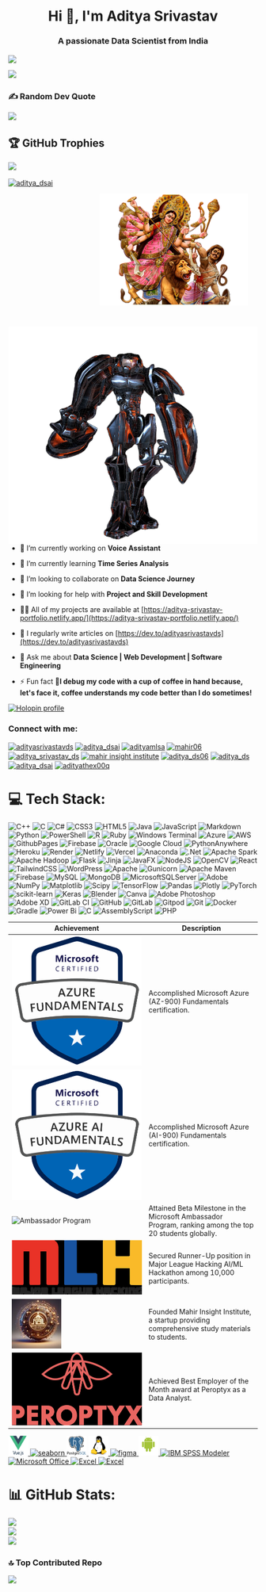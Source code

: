 <h1 align="center">Hi 👋, I'm Aditya Srivastav</h1>
<h3 align="center">A passionate Data Scientist from India</h3>

<img src = "https://github.com/AdityaSrivastavDS/AdityaSrivastavDS/blob/main/adi1.gif" align = "center">

[![](https://visitcount.itsvg.in/api?id=AdityaSrivastavDS&icon=8&color=5)](https://visitcount.itsvg.in)

### ✍️ Random Dev Quote
![](https://quotes-github-readme.vercel.app/api?type=horizontal&theme=radical)

## 🏆 GitHub Trophies
![](https://github-profile-trophy.vercel.app/?username=AdityaSrivastavDS&theme=radical&no-frame=false&no-bg=true&margin-w=4)

<p align="left"> <a href="https://twitter.com/Aditya_DSAI" target="blank"><img src="https://img.shields.io/twitter/follow/Aditya_DSAI?logo=twitter&style=for-the-badge" alt="aditya_dsai" /></a> </p>


<div style="text-align: right;">
  <img src="https://github.com/AdityaSrivastavDS/AdityaSrivastavDS/blob/main/durga_maa.png" alt="New Image" width="300" style="margin-right: 20px; margin-bottom: 20px;">
</div>

<img src="https://github.com/AdityaSrivastavDS/AdityaSrivastavDS/blob/main/robo.png" alt="Waving Robot GIF" align="right" width="600" style="float: right; margin-left: 20px; margin-top: 20px;">


- 🔭 I’m currently working on **Voice Assistant**

- 🌱 I’m currently learning **Time Series Analysis**

- 👯 I’m looking to collaborate on **Data Science Journey**

- 🤝 I’m looking for help with **Project and Skill Development**

- 👨‍💻 All of my projects are available at [https://aditya-srivastav-portfolio.netlify.app/](https://aditya-srivastav-portfolio.netlify.app/)

- 📝 I regularly write articles on [https://dev.to/adityasrivastavds](https://dev.to/adityasrivastavds)

- 💬 Ask me about **Data Science | Web Development | Software Engineering**



- ⚡ Fun fact **🌟I debug my code with a cup of coffee in hand because, let's face it, coffee understands my code better than I do sometimes!**

[![Holopin profile](https://holopin.me/adityathestar)](https://holopin.io/@adityathestar)

<h3 align="left">Connect with me:</h3>
<p align="left">
<a href="https://dev.to/adityasrivastavds" target="blank"><img align="center" src="https://raw.githubusercontent.com/rahuldkjain/github-profile-readme-generator/master/src/images/icons/Social/devto.svg" alt="adityasrivastavds" height="30" width="40" /></a>
<a href="https://twitter.com/Aditya_DSAI" target="blank"><img align="center" src="https://raw.githubusercontent.com/rahuldkjain/github-profile-readme-generator/master/src/images/icons/Social/twitter.svg" alt="aditya_dsai" height="30" width="40" /></a>
<a href="https://linkedin.com/in/adityamlsa" target="blank"><img align="center" src="https://raw.githubusercontent.com/rahuldkjain/github-profile-readme-generator/master/src/images/icons/Social/linked-in-alt.svg" alt="adityamlsa" height="30" width="40" /></a>
<a href="https://kaggle.com/mahir06" target="blank"><img align="center" src="https://raw.githubusercontent.com/rahuldkjain/github-profile-readme-generator/master/src/images/icons/Social/kaggle.svg" alt="mahir06" height="30" width="40" /></a>
<a href="https://instagram.com/aditya_srivastav_ds" target="blank"><img align="center" src="https://raw.githubusercontent.com/rahuldkjain/github-profile-readme-generator/master/src/images/icons/Social/instagram.svg" alt="aditya_srivastav_ds" height="30" width="40" /></a>
<a href="https://www.youtube.com/c/mahir insight institute" target="blank"><img align="center" src="https://raw.githubusercontent.com/rahuldkjain/github-profile-readme-generator/master/src/images/icons/Social/youtube.svg" alt="mahir insight institute" height="30" width="40" /></a>
<a href="https://www.codechef.com/users/aditya_ds06" target="blank"><img align="center" src="https://cdn.jsdelivr.net/npm/simple-icons@3.1.0/icons/codechef.svg" alt="aditya_ds06" height="30" width="40" /></a>
<a href="https://www.hackerrank.com/aditya_ds" target="blank"><img align="center" src="https://raw.githubusercontent.com/rahuldkjain/github-profile-readme-generator/master/src/images/icons/Social/hackerrank.svg" alt="aditya_ds" height="30" width="40" /></a>
<a href="https://www.leetcode.com/aditya_dsai" target="blank"><img align="center" src="https://raw.githubusercontent.com/rahuldkjain/github-profile-readme-generator/master/src/images/icons/Social/leet-code.svg" alt="aditya_dsai" height="30" width="40" /></a>
<a href="https://auth.geeksforgeeks.org/user/adityathex00q" target="blank"><img align="center" src="https://raw.githubusercontent.com/rahuldkjain/github-profile-readme-generator/master/src/images/icons/Social/geeks-for-geeks.svg" alt="adityathex00q" height="30" width="40" /></a>
</p>

# 💻 Tech Stack:
![C++](https://img.shields.io/badge/c++-%2300599C.svg?style=plastic&logo=c%2B%2B&logoColor=white) ![C](https://img.shields.io/badge/c-%2300599C.svg?style=plastic&logo=c&logoColor=white) ![C#](https://img.shields.io/badge/c%23-%23239120.svg?style=plastic&logo=csharp&logoColor=white) ![CSS3](https://img.shields.io/badge/css3-%231572B6.svg?style=plastic&logo=css3&logoColor=white) ![HTML5](https://img.shields.io/badge/html5-%23E34F26.svg?style=plastic&logo=html5&logoColor=white) ![Java](https://img.shields.io/badge/java-%23ED8B00.svg?style=plastic&logo=openjdk&logoColor=white) ![JavaScript](https://img.shields.io/badge/javascript-%23323330.svg?style=plastic&logo=javascript&logoColor=%23F7DF1E) ![Markdown](https://img.shields.io/badge/markdown-%23000000.svg?style=plastic&logo=markdown&logoColor=white) ![Python](https://img.shields.io/badge/python-3670A0?style=plastic&logo=python&logoColor=ffdd54) ![PowerShell](https://img.shields.io/badge/PowerShell-%235391FE.svg?style=plastic&logo=powershell&logoColor=white) ![R](https://img.shields.io/badge/r-%23276DC3.svg?style=plastic&logo=r&logoColor=white) ![Ruby](https://img.shields.io/badge/ruby-%23CC342D.svg?style=plastic&logo=ruby&logoColor=white) ![Windows Terminal](https://img.shields.io/badge/Windows%20Terminal-%234D4D4D.svg?style=plastic&logo=windows-terminal&logoColor=white) ![Azure](https://img.shields.io/badge/azure-%230072C6.svg?style=plastic&logo=microsoftazure&logoColor=white) ![AWS](https://img.shields.io/badge/AWS-%23FF9900.svg?style=plastic&logo=amazon-aws&logoColor=white) ![GithubPages](https://img.shields.io/badge/github%20pages-121013?style=plastic&logo=github&logoColor=white) ![Firebase](https://img.shields.io/badge/firebase-%23039BE5.svg?style=plastic&logo=firebase) ![Oracle](https://img.shields.io/badge/Oracle-F80000?style=plastic&logo=oracle&logoColor=white) ![Google Cloud](https://img.shields.io/badge/GoogleCloud-%234285F4.svg?style=plastic&logo=google-cloud&logoColor=white) ![PythonAnywhere](https://img.shields.io/badge/pythonanywhere-%232F9FD7.svg?style=plastic&logo=pythonanywhere&logoColor=151515) ![Heroku](https://img.shields.io/badge/heroku-%23430098.svg?style=plastic&logo=heroku&logoColor=white) ![Render](https://img.shields.io/badge/Render-%46E3B7.svg?style=plastic&logo=render&logoColor=white) ![Netlify](https://img.shields.io/badge/netlify-%23000000.svg?style=plastic&logo=netlify&logoColor=#00C7B7) ![Vercel](https://img.shields.io/badge/vercel-%23000000.svg?style=plastic&logo=vercel&logoColor=white) ![Anaconda](https://img.shields.io/badge/Anaconda-%2344A833.svg?style=plastic&logo=anaconda&logoColor=white) ![.Net](https://img.shields.io/badge/.NET-5C2D91?style=plastic&logo=.net&logoColor=white) ![Apache Spark](https://img.shields.io/badge/Apache%20Spark-FDEE21?style=plastic&logo=apachespark&logoColor=black) ![Apache Hadoop](https://img.shields.io/badge/Apache%20Hadoop-66CCFF?style=plastic&logo=apachehadoop&logoColor=black) ![Flask](https://img.shields.io/badge/flask-%23000.svg?style=plastic&logo=flask&logoColor=white) ![Jinja](https://img.shields.io/badge/jinja-white.svg?style=plastic&logo=jinja&logoColor=black) ![JavaFX](https://img.shields.io/badge/javafx-%23FF0000.svg?style=plastic&logo=javafx&logoColor=white) ![NodeJS](https://img.shields.io/badge/node.js-6DA55F?style=plastic&logo=node.js&logoColor=white) ![OpenCV](https://img.shields.io/badge/opencv-%23white.svg?style=plastic&logo=opencv&logoColor=white) ![React](https://img.shields.io/badge/react-%2320232a.svg?style=plastic&logo=react&logoColor=%2361DAFB) ![TailwindCSS](https://img.shields.io/badge/tailwindcss-%2338B2AC.svg?style=plastic&logo=tailwind-css&logoColor=white) ![WordPress](https://img.shields.io/badge/WordPress-%23117AC9.svg?style=plastic&logo=WordPress&logoColor=white) ![Apache](https://img.shields.io/badge/apache-%23D42029.svg?style=plastic&logo=apache&logoColor=white) ![Gunicorn](https://img.shields.io/badge/gunicorn-%298729.svg?style=plastic&logo=gunicorn&logoColor=white) ![Apache Maven](https://img.shields.io/badge/Apache%20Maven-C71A36?style=plastic&logo=Apache%20Maven&logoColor=white) ![Firebase](https://img.shields.io/badge/firebase-a08021?style=plastic&logo=firebase&logoColor=ffcd34) ![MySQL](https://img.shields.io/badge/mysql-4479A1.svg?style=plastic&logo=mysql&logoColor=white) ![MongoDB](https://img.shields.io/badge/MongoDB-%234ea94b.svg?style=plastic&logo=mongodb&logoColor=white) ![MicrosoftSQLServer](https://img.shields.io/badge/Microsoft%20SQL%20Server-CC2927?style=plastic&logo=microsoft%20sql%20server&logoColor=white) ![Adobe](https://img.shields.io/badge/adobe-%23FF0000.svg?style=plastic&logo=adobe&logoColor=white) ![NumPy](https://img.shields.io/badge/numpy-%23013243.svg?style=plastic&logo=numpy&logoColor=white) ![Matplotlib](https://img.shields.io/badge/Matplotlib-%23ffffff.svg?style=plastic&logo=Matplotlib&logoColor=black) ![Scipy](https://img.shields.io/badge/SciPy-%230C55A5.svg?style=plastic&logo=scipy&logoColor=%white) ![TensorFlow](https://img.shields.io/badge/TensorFlow-%23FF6F00.svg?style=plastic&logo=TensorFlow&logoColor=white) ![Pandas](https://img.shields.io/badge/pandas-%23150458.svg?style=plastic&logo=pandas&logoColor=white) ![Plotly](https://img.shields.io/badge/Plotly-%233F4F75.svg?style=plastic&logo=plotly&logoColor=white) ![PyTorch](https://img.shields.io/badge/PyTorch-%23EE4C2C.svg?style=plastic&logo=PyTorch&logoColor=white) ![scikit-learn](https://img.shields.io/badge/scikit--learn-%23F7931E.svg?style=plastic&logo=scikit-learn&logoColor=white) ![Keras](https://img.shields.io/badge/Keras-%23D00000.svg?style=plastic&logo=Keras&logoColor=white) ![Blender](https://img.shields.io/badge/blender-%23F5792A.svg?style=plastic&logo=blender&logoColor=white) ![Canva](https://img.shields.io/badge/Canva-%2300C4CC.svg?style=plastic&logo=Canva&logoColor=white) ![Adobe Photoshop](https://img.shields.io/badge/adobe%20photoshop-%2331A8FF.svg?style=plastic&logo=adobe%20photoshop&logoColor=white) ![Adobe XD](https://img.shields.io/badge/Adobe%20XD-470137?style=plastic&logo=Adobe%20XD&logoColor=#FF61F6) ![GitLab CI](https://img.shields.io/badge/gitlab%20CI-%23181717.svg?style=plastic&logo=gitlab&logoColor=white) ![GitHub](https://img.shields.io/badge/github-%23121011.svg?style=plastic&logo=github&logoColor=white) ![GitLab](https://img.shields.io/badge/gitlab-%23181717.svg?style=plastic&logo=gitlab&logoColor=white) ![Gitpod](https://img.shields.io/badge/gitpod-f06611.svg?style=plastic&logo=gitpod&logoColor=white) ![Git](https://img.shields.io/badge/git-%23F05033.svg?style=plastic&logo=git&logoColor=white) ![Docker](https://img.shields.io/badge/docker-%230db7ed.svg?style=plastic&logo=docker&logoColor=white) ![Gradle](https://img.shields.io/badge/Gradle-02303A.svg?style=plastic&logo=Gradle&logoColor=white) ![Power Bi](https://img.shields.io/badge/power_bi-F2C811?style=plastic&logo=powerbi&logoColor=black) ![C](https://img.shields.io/badge/c-%2300599C.svg?style=plastic&logo=c&logoColor=white) ![AssemblyScript](https://img.shields.io/badge/assembly%20script-%23000000.svg?style=plastic&logo=assemblyscript&logoColor=white) ![PHP](https://img.shields.io/badge/php-%23777BB4.svg?style=plastic&logo=php&logoColor=white)

| Achievement | Description |
|-------------|------------ |
| ![Azure AZ-900 Logo](https://github.com/AdityaSrivastavDS/AdityaSrivastavDS/blob/main/az.svg) | Accomplished Microsoft Azure (AZ-900) Fundamentals certification. |
| ![Azure AI-900 Logo](https://github.com/AdityaSrivastavDS/AdityaSrivastavDS/blob/main/AI-900%2BBadge.svg) | Accomplished Microsoft Azure (AI-900) Fundamentals certification. |  |
| ![Ambassador Program](https://img.icons8.com/?size=100&id=22989&format=png&color=000000) | Attained Beta Milestone in the Microsoft Ambassador Program, ranking among the top 20 students globally. |  |
| ![Hackathon](https://github.com/AdityaSrivastavDS/AdityaSrivastavDS/blob/main/mlh.svg) | Secured Runner-Up position in Major League Hacking AI/ML Hackathon among 10,000 participants. |  |
| ![Mahir Insight Institute](https://github.com/AdityaSrivastavDS/AdityaSrivastavDS/blob/main/mii.jpg) | Founded Mahir Insight Institute, a startup providing comprehensive study materials to students. |  |
| ![Employer of the Month](https://github.com/AdityaSrivastavDS/AdityaSrivastavDS/blob/main/peroptyx.svg) | Achieved Best Employer of the Month award at Peroptyx as a Data Analyst. |  |


<p align="left">
<a href="https://vuejs.org/" target="_blank" rel="noreferrer"> 
  <img src="https://raw.githubusercontent.com/devicons/devicon/master/icons/vuejs/vuejs-original-wordmark.svg" alt="vuejs" width="40" height="40"/> 
</a>
<a href="https://seaborn.pydata.org/" target="_blank" rel="noreferrer"> 
  <img src="https://seaborn.pydata.org/_images/logo-mark-lightbg.svg" alt="seaborn" width="40" height="40"/> 
</a>
<a href="https://www.postgresql.org" target="_blank" rel="noreferrer"> 
  <img src="https://raw.githubusercontent.com/devicons/devicon/master/icons/postgresql/postgresql-original-wordmark.svg" alt="postgresql" width="40" height="40"/> 
</a>
<a href="https://www.linux.org/" target="_blank" rel="noreferrer"> 
  <img src="https://raw.githubusercontent.com/devicons/devicon/master/icons/linux/linux-original.svg" alt="linux" width="40" height="40"/> 
</a>
<a href="https://www.figma.com/" target="_blank" rel="noreferrer"> 
  <img src="https://www.vectorlogo.zone/logos/figma/figma-icon.svg" alt="figma" width="40" height="40"/> 
</a>
<a href="https://developer.android.com" target="_blank" rel="noreferrer"> 
  <img src="https://raw.githubusercontent.com/devicons/devicon/master/icons/android/android-original-wordmark.svg" alt="android" width="40" height="40"/> 
</a>
<a href="https://www.ibm.com/analytics/spss-statistics-software" target="_blank" rel="noreferrer">
  <img src="https://cdn.jsdelivr.net/gh/devicons/devicon@latest/icons/spss/spss-original.svg" alt="IBM SPSS Modeler" width="40" height="40"/> 
</a>
<a href="https://www.office.com" target="_blank" rel="noreferrer">
  <img src="https://img.icons8.com/?size=100&id=37619&format=png&color=000000" alt="Microsoft Office" width="40" height="40"/> 
</a>
<a href="https://www.microsoft.com/en-us/microsoft-365/excel" target="_blank" rel="noreferrer">
  <img src="https://img.icons8.com/?size=100&id=117561&format=png&color=000000" alt="Excel" width="40" height="40"/> 
</a>
<a href="https://www.tableau.com/" target="_blank" rel="noreferrer">
  <img src="https://img.icons8.com/?size=100&id=9Kvi1p1F0tUo&format=png&color=000000" alt="Excel" width="40" height="40"/> 
</a>
</p>


# 📊 GitHub Stats:
![](https://github-readme-stats.vercel.app/api?username=AdityaSrivastavDS&theme=ambient_gradient&hide_border=false&include_all_commits=true&count_private=true)<br/>
![](https://github-readme-streak-stats.herokuapp.com/?user=AdityaSrivastavDS&theme=ambient_gradient&hide_border=false)<br/>
![](https://github-readme-stats.vercel.app/api/top-langs/?username=AdityaSrivastavDS&theme=ambient_gradient&hide_border=false&include_all_commits=true&count_private=true&layout=compact)

### 🔝 Top Contributed Repo
![](https://github-contributor-stats.vercel.app/api?username=AdityaSrivastavDS&limit=5&theme=dark&combine_all_yearly_contributions=true)


